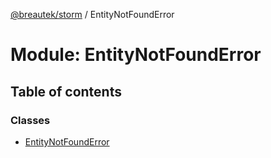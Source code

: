 [@breautek/storm](../README.md) / EntityNotFoundError

# Module: EntityNotFoundError

## Table of contents

### Classes

- [EntityNotFoundError](../classes/EntityNotFoundError.EntityNotFoundError-1.md)
